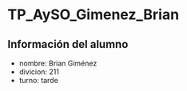# TP_AySO_Gimenez_Brian
## Información del alumno

- nombre: Brian Giménez
- divicion: 211
- turno: tarde
